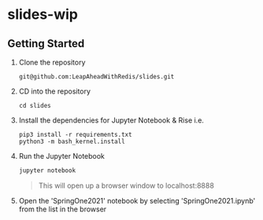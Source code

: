 # slides-wip

## Getting Started

1. Clone the repository
    ```
    git@github.com:LeapAheadWithRedis/slides.git
    ```
2. CD into the repository
    ```
    cd slides
    ```
3. Install the dependencies for Jupyter Notebook & Rise i.e.
    ```
    pip3 install -r requirements.txt
    python3 -m bash_kernel.install
    ```
4. Run the Jupyter Notebook
   ```bash
   jupyter notebook
   ```
   > This will open up a browser window to localhost:8888
   
6. Open the 'SpringOne2021' notebook by selecting 'SpringOne2021.ipynb' from the list in the browser 